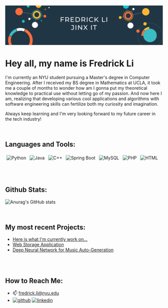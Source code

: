 ![Currently an NYU student pursuing a Master's degree in Computer Engineering](https://github.com/Fredrick-Li/Fredrick-Li/blob/main/Fredrick_Banner.png)

# Hey all, my name is Fredrick Li

I'm currently an NYU student pursuing a Master's degree in Computer Engineering. After I received my BS degree in Mathematics at UCLA, it took me a couple of months to wonder how am I gonna put my theoretical knowledge to practical use without letting go of my passion. And now here I am, realizing that developing various cool applications and algorithms with software engineering skills can fertilize both my curiosity and imagination. 

Always keep learning and I'm very looking forward to my future career in the tech industry!

<br />

## Languages and Tools:
<p align="left">
<img src="https://cdn.jsdelivr.net/gh/devicons/devicon/icons/python/python-original-wordmark.svg" alt="Python" height="40" style="vertical-align:top; margin:4px">
<img src="https://cdn.jsdelivr.net/gh/devicons/devicon/icons/java/java-original.svg" alt="Java" height="40" style="vertical-align:top; margin:4px">
<img src="https://cdn.jsdelivr.net/gh/devicons/devicon/icons/cplusplus/cplusplus-original.svg" alt="C++" height="40" style="vertical-align:top; margin:4px">

<img src="https://cdn.jsdelivr.net/gh/devicons/devicon/icons/spring/spring-original-wordmark.svg" alt="Spring Boot" height="40" style="vertical-align:top; margin:4px">
<img src="https://cdn.jsdelivr.net/gh/devicons/devicon/icons/mysql/mysql-original-wordmark.svg" alt="MySQL" height="40" style="vertical-align:top; margin:4px">
<img src="https://cdn.jsdelivr.net/gh/devicons/devicon/icons/php/php-plain.svg" alt="PHP" height="40" style="vertical-align:top; margin:4px">
<img src="https://cdn.jsdelivr.net/gh/devicons/devicon/icons/html5/html5-plain-wordmark.svg" alt="HTML" height="40" style="vertical-align:top; margin:4px">
</p>

<br />
<br />

## Github Stats:
![Anurag's GitHub stats](https://github-readme-stats.vercel.app/api?username=Fredrick-Li&show_icons=true&theme=tokyonight)

<br />

## My most recent Projects:
- [Here is what I'm currently work on...](https://github.com/Fredrick-Li/Video-Stabalization)
- [Web Storage Application](https://github.com/Fredrick-Li/Web-Storage-Application)
- [Deep Neural Network for Music Auto-Generation](https://github.com/Fredrick-Li/DLFinalProject)

<br />
<br />


## How to Reach Me:
  
- 📫 fredrick.li@nyu.edu 
- [<img  src='https://cdn.jsdelivr.net/npm/simple-icons@3.0.1/icons/github.svg' alt='github' height='40'>](https://github.com/Fredrick-Li)  [<img src='https://cdn.jsdelivr.net/npm/simple-icons@3.0.1/icons/linkedin.svg' alt='linkedin' height='40'>](https://www.linkedin.com/in/fredrick-li/) 
